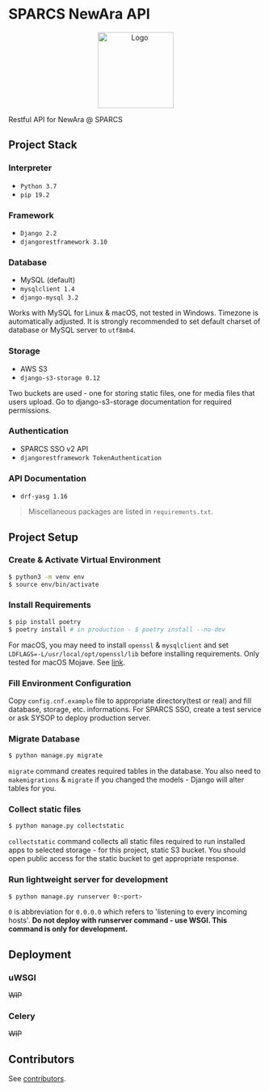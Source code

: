 # SPARCS NewAra API

<p align="center">
  <img src="https://raw.githubusercontent.com/sparcs-kaist/new-ara-web/master/src/assets/Services-Ara.png" alt="Logo" height="150">
</p>

Restful API for NewAra @ SPARCS

## Project Stack

### Interpreter

* `Python 3.7`
* `pip 19.2`

### Framework

* `Django 2.2`
* `djangorestframework 3.10`

### Database

* MySQL (default)
* `mysqlclient 1.4`
* `django-mysql 3.2`

Works with MySQL for Linux & macOS, not tested in Windows. Timezone is automatically adjusted. It is strongly recommended to set default charset of database or MySQL server to `utf8mb4`.

### Storage

* AWS S3
* `django-s3-storage 0.12`

Two buckets are used - one for storing static files, one for media files that users upload. Go to django-s3-storage documentation for required permissions.

### Authentication

* SPARCS SSO v2 API
* `djangorestframework TokenAuthentication`

### API Documentation

* `drf-yasg 1.16`

> Miscellaneous packages are listed in `requirements.txt`.

## Project Setup

### Create & Activate Virtual Environment

```bash
$ python3 -m venv env
$ source env/bin/activate
```

### Install Requirements

```bash
$ pip install poetry
$ poetry install # in production - $ poetry install --no-dev
```

For macOS, you may need to install `openssl` & `mysqlclient` and set `LDFLAGS=-L/usr/local/opt/openssl/lib` before installing requirements. Only tested for macOS Mojave. See [link](https://stackoverflow.com/questions/50940302/installing-mysql-python-causes-command-clang-failed-with-exit-status-1-on-mac).

### Fill Environment Configuration

Copy `config.cnf.example` file to appropriate directory(test or real) and fill database, storage, etc. informations. For SPARCS SSO, create a test service or ask SYSOP to deploy production server.

### Migrate Database

```bash
$ python manage.py migrate
```

`migrate` command creates required tables in the database. You also need to `makemigrations` & `migrate` if you changed the models - Django will alter tables for you.

### Collect static files

```bash
$ python manage.py collectstatic
```

`collectstatic` command collects all static files required to run installed apps to selected storage - for this project, static S3 bucket. You should open public access for the static bucket to get appropriate response.

### Run lightweight server for development

```bash
$ python manage.py runserver 0:<port>
```

`0` is abbreviation for `0.0.0.0` which refers to 'listening to every incoming hosts'. **Do not deploy with runserver command - use WSGI. This command is only for development.**

## Deployment

### uWSGI

~~WIP~~

### Celery

~~WIP~~

## Contributors

See [contributors](https://github.com/sparcs-kaist/new-ara-api/graphs/contributors).

